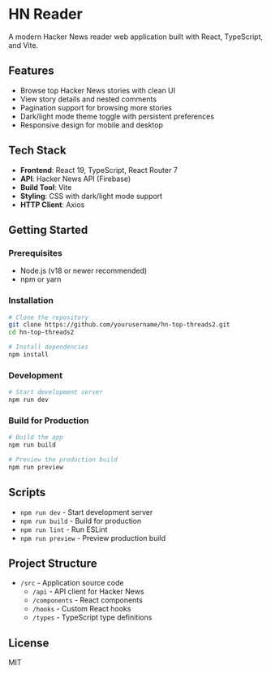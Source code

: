 # HN Reader

A modern Hacker News reader web application built with React, TypeScript, and Vite.

## Features

- Browse top Hacker News stories with clean UI
- View story details and nested comments
- Pagination support for browsing more stories
- Dark/light mode theme toggle with persistent preferences
- Responsive design for mobile and desktop

## Tech Stack

- **Frontend**: React 19, TypeScript, React Router 7
- **API**: Hacker News API (Firebase)
- **Build Tool**: Vite
- **Styling**: CSS with dark/light mode support
- **HTTP Client**: Axios

## Getting Started

### Prerequisites

- Node.js (v18 or newer recommended)
- npm or yarn

### Installation

```bash
# Clone the repository
git clone https://github.com/yourusername/hn-top-threads2.git
cd hn-top-threads2

# Install dependencies
npm install
```

### Development

```bash
# Start development server
npm run dev
```

### Build for Production

```bash
# Build the app
npm run build

# Preview the production build
npm run preview
```

## Scripts

- `npm run dev` - Start development server
- `npm run build` - Build for production
- `npm run lint` - Run ESLint
- `npm run preview` - Preview production build

## Project Structure

- `/src` - Application source code
  - `/api` - API client for Hacker News
  - `/components` - React components
  - `/hooks` - Custom React hooks
  - `/types` - TypeScript type definitions

## License

MIT